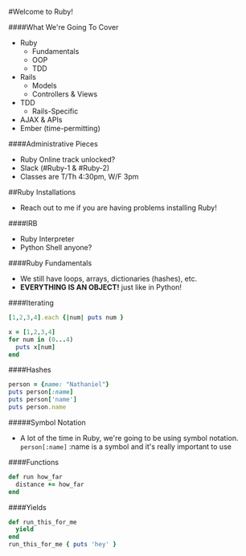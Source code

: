 #Welcome to Ruby!

####What We're Going To Cover
- Ruby
  - Fundamentals
  - OOP
  - TDD
- Rails
  - Models
  - Controllers & Views
- TDD
  - Rails-Specific
- AJAX & APIs
- Ember (time-permitting)

####Administrative Pieces
- Ruby Online track unlocked?
- Slack (#Ruby-1 & #Ruby-2)
- Classes are T/Th 4:30pm, W/F 3pm

##Ruby Installations
- Reach out to me if you are having problems installing Ruby!

####IRB
- Ruby Interpreter
- Python Shell anyone?

####Ruby Fundamentals
- We still have loops, arrays, dictionaries (hashes), etc.
- <b>EVERYTHING IS AN OBJECT!</b> just like in Python!

####Iterating
```ruby
[1,2,3,4].each {|num| puts num }
```

```ruby
x = [1,2,3,4]
for num in (0...4)
  puts x[num]
end
```

####Hashes
```ruby
person = {name: "Nathaniel"}
puts person[:name]
puts person['name']
puts person.name
```
#####Symbol Notation
- A lot of the time in Ruby, we're going to be using symbol notation.
`person[:name]` :name is a symbol and it's really important to use

####Functions
```ruby
def run how_far
  distance += how_far
end
```

####Yields
```ruby
def run_this_for_me
  yield
end
run_this_for_me { puts 'hey' }
```
